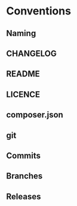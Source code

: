 # Conventions

## Naming

## CHANGELOG

## README

## LICENCE

## composer.json

## git

## Commits

## Branches

## Releases
